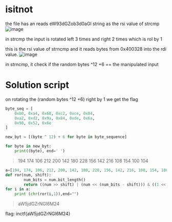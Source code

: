 # isitnot




the file has an reads eW93dGZob3d0aGl string as the rsi value of strcmp
![image](https://github.com/dystp1a/rev-bin/assets/143863591/a37e4a39-bcf7-4957-a933-048a38998e5d)

in strcmp the input is rotated left 3 times and right 2 times which is rol by 1

this is the rsi value of strncmp and it reads bytes from 0x400328 into the rdi value.
![image](https://github.com/dystp1a/rev-bin/assets/143863591/6af3b911-2b4b-4e29-85c3-160b4c964439) 

in strncmp, it check if the random bytes ^12 +6 == the manipulated input



# Solution script
 on rotating the (random bytes ^12 +6) right by 1 we get the flag

```py
byte_seq = [
    0xb0, 0xa4, 0x68, 0xc2, 0xce, 0x84,
    0xa2, 0xd2, 0x9a, 0x84, 0xde, 0x6a,
    0x98, 0x52, 0x6e
]

new_byt = [(byte ^ 12) + 6 for byte in byte_sequence]

for byte in new_byt:
    print((byte), end=' ')

```
> 194 174 106 212 200 142 180 228 156 142 216 108 154 100 104 

```py
a=[194, 174, 106, 212, 200, 142, 180, 228, 156, 142, 216, 108, 154, 100, 104 ]
def ror(num, shift):
        num_bits = num.bit_length()
        return ((num >> shift) | (num << (num_bits - shift))) & ((1 << num_bits) - 1)
for i in a:
    print (chr(ror(i,1)),end="")
```
> aW5jdGZrNGl6M24

flag: inctf{aW5jdGZrNGl6M24}
